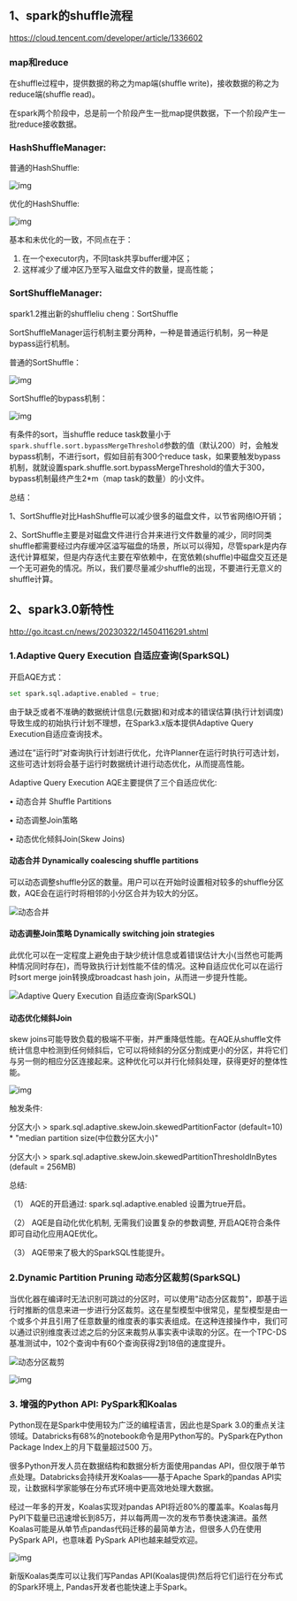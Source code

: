 ## 1、spark的shuffle流程

https://cloud.tencent.com/developer/article/1336602

### map和reduce

在shuffle过程中，提供数据的称之为map端(shuffle write)，接收数据的称之为reduce端(shuffle read)。

在spark两个阶段中，总是前一个阶段产生一批map提供数据，下一个阶段产生一批reduce接收数据。



### HashShuffleManager:

普通的HashShuffle:

![img](../../../typoraDocs/typora-user-images/1lpvyrded3.png)

优化的HashShuffle:

![img](../../../typoraDocs/typora-user-images/5pv74trqac.png)

基本和未优化的一致，不同点在于：

1. 在一个executor内，不同task共享buffer缓冲区；
2. 这样减少了缓冲区乃至写入磁盘文件的数量，提高性能；



### SortShuffleManager:

spark1.2推出新的shuffleliu cheng：SortShuffle

SortShuffleManager运行机制主要分两种，一种是普通运行机制，另一种是bypass运行机制。

普通的SortShuffle：

![img](../../../typoraDocs/typora-user-images/v8xfouz4t3.png)

 SortShuffle的bypass机制：

![img](../../../typoraDocs/typora-user-images/x5rrosku9h.png)

有条件的sort，当shuffle reduce task数量小于`spark.shuffle.sort.bypassMergeThreshold`参数的值（默认200）时，会触发bypass机制，不进行sort，假如目前有300个reduce task，如果要触发bypass机制，就就设置spark.shuffle.sort.bypassMergeThreshold的值大于300，bypass机制最终产生2*m（map task的数量）的小文件。

总结：

1、SortShuffle对比HashShuffle可以减少很多的磁盘文件，以节省网络IO开销；

2、SortShuffle主要是对磁盘文件进行合并来进行文件数量的减少，同时同类shuffle都需要经过内存缓冲区溢写磁盘的场景，所以可以得知，尽管spark是内存迭代计算框架，但是内存迭代主要在窄依赖中，在宽依赖(shuffle)中磁盘交互还是一个无可避免的情况。所以，我们要尽量减少shuffle的出现，不要进行无意义的shuffle计算。

## 2、spark3.0新特性

http://go.itcast.cn/news/20230322/14504116291.shtml

### 1.Adaptive Query Execution 自适应查询(SparkSQL)

开启AQE方式：

```python
set spark.sql.adaptive.enabled = true;
```

由于缺乏或者不准确的数据统计信息(元数据)和对成本的错误估算(执行计划调度)导致生成的初始执行计划不理想，在Spark3.x版本提供Adaptive Query Execution自适应查询技术。

通过在”运行时”对查询执行计划进行优化，允许Planner在运行时执行可选计划，这些可选计划将会基于运行时数据统计进行动态优化，从而提高性能。

Adaptive Query Execution AQE主要提供了三个自适应优化:

• 动态合并 Shuffle Partitions

• 动态调整Join策略

• 动态优化倾斜Join(Skew Joins)

#### **动态合并 Dynamically coalescing shuffle partitions**

可以动态调整shuffle分区的数量。用户可以在开始时设置相对较多的shuffle分区数，AQE会在运行时将相邻的小分区合并为较大的分区。

![动态合并](../../../typoraDocs/typora-user-images/20220830165042983.png)

#### **动态调整Join策略 Dynamically switching join strategies**

此优化可以在一定程度上避免由于缺少统计信息或着错误估计大小(当然也可能两种情况同时存在)，而导致执行计划性能不佳的情况。这种自适应优化可以在运行时sort merge join转换成broadcast hash join，从而进一步提升性能。

![Adaptive Query Execution 自适应查询(SparkSQL)](../../../typoraDocs/typora-user-images/20220830165303872.png)

#### **动态优化倾斜Join**

skew joins可能导致负载的极端不平衡，并严重降低性能。在AQE从shuffle文件统计信息中检测到任何倾斜后，它可以将倾斜的分区分割成更小的分区，并将它们与另一侧的相应分区连接起来。这种优化可以并行化倾斜处理，获得更好的整体性能。

![img](../../../typoraDocs/typora-user-images/20220830165632078.png)

触发条件:

分区大小 > spark.sql.adaptive.skewJoin.skewedPartitionFactor (default=10) * "median partition size(中位数分区大小)"

分区大小 > spark.sql.adaptive.skewJoin.skewedPartitionThresholdInBytes (default = 256MB)

总结:

（1） AQE的开启通过: spark.sql.adaptive.enabled 设置为true开启。

（2） AQE是自动化优化机制, 无需我们设置复杂的参数调整, 开启AQE符合条件即可自动化应用AQE优化。

（3） AQE带来了极大的SparkSQL性能提升。

### **2.Dynamic Partition Pruning 动态分区裁剪(SparkSQL)**

当优化器在编译时无法识别可跳过的分区时，可以使用"动态分区裁剪"，即基于运行时推断的信息来进一步进行分区裁剪。这在星型模型中很常见，星型模型是由一个或多个并且引用了任意数量的维度表的事实表组成。在这种连接操作中，我们可以通过识别维度表过滤之后的分区来裁剪从事实表中读取的分区。在一个TPC-DS基准测试中，102个查询中有60个查询获得2到18倍的速度提升。

![动态分区裁剪](../../../typoraDocs/typora-user-images/20230322144014669.png)

![img](../../../typoraDocs/typora-user-images/20230322144047472.png)

### **3. 增强的Python API: PySpark和Koalas**

Python现在是Spark中使用较为广泛的编程语言，因此也是Spark 3.0的重点关注领域。Databricks有68%的notebook命令是用Python写的。PySpark在Python Package Index上的月下载量超过500 万。

很多Python开发人员在数据结构和数据分析方面使用pandas API，但仅限于单节点处理。Databricks会持续开发Koalas——基于Apache Spark的pandas API实现，让数据科学家能够在分布式环境中更高效地处理大数据。

经过一年多的开发，Koalas实现对pandas API将近80%的覆盖率。Koalas每月PyPI下载量已迅速增长到85万，并以每两周一次的发布节奏快速演进。虽然Koalas可能是从单节点pandas代码迁移的最简单方法，但很多人仍在使用PySpark API，也意味着 PySpark API也越来越受欢迎。

![img](../../../typoraDocs/typora-user-images/20230322144515622.png)

新版Koalas类库可以让我们写Pandas API(Koalas提供)然后将它们运行在分布式的Spark环境上, Pandas开发者也能快速上手Spark。